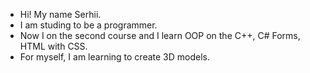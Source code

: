 - Hi! My name Serhii. 
- I am studing to be a programmer.
- Now I on the second course and I learn OOP on the C++, C# Forms, HTML with CSS.
- For myself, I am learning to create 3D models.

<!---
PopSergius/PopSergius is a ✨ special ✨ repository because its `README.md` (this file) appears on your GitHub profile.
You can click the Preview link to take a look at your changes.
--->
